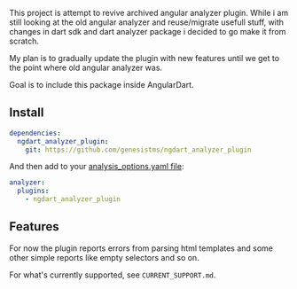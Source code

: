 This project is attempt to revive archived angular analyzer plugin. While i am
still looking at the old angular analyzer and reuse/migrate usefull stuff, with
changes in dart sdk and dart analyzer package i decided to go make it from
scratch.

My plan is to gradually update the plugin with new features until we get to the
point where old angular analyzer was.

Goal is to include this package inside AngularDart.

## Install

```yaml
dependencies:
  ngdart_analyzer_plugin:
    git: https://github.com/genesistms/ngdart_analyzer_plugin
```

And then add to your
[analysis_options.yaml file](https://www.dartlang.org/guides/language/analysis-options#the-analysis-options-file):

```yaml
analyzer:
  plugins:
    - ngdart_analyzer_plugin
```

## Features

For now the plugin reports errors from parsing html templates and some other
simple reports like empty selectors and so on.

For what's currently supported, see `CURRENT_SUPPORT.md`.
